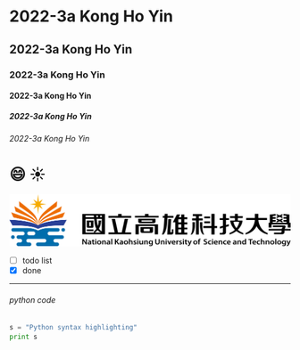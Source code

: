 # 2022-3a Kong Ho Yin
## 2022-3a Kong Ho Yin
### 2022-3a Kong Ho Yin
#### 2022-3a Kong Ho Yin
##### 2022-3a Kong Ho Yin
###### 2022-3a Kong Ho Yin

# 😄 ☀️ 

![nkust](nkust.png "nkust")

- [ ] todo list
- [x] done 

---------------------------------
###### python code
```python
s = "Python syntax highlighting"
print s

